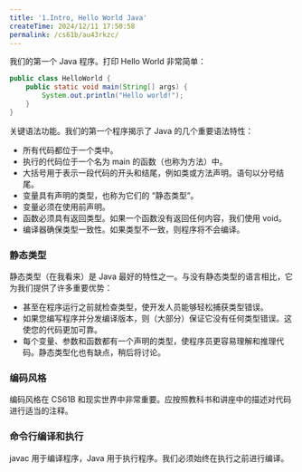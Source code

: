 ```yaml
---
title: '1.Intro, Hello World Java'
createTime: 2024/12/11 17:50:58
permalink: /cs61b/au43rkzc/
---
```


我们的第一个 Java 程序。打印 Hello World 非常简单：

```java
public class HelloWorld {
    public static void main(String[] args) {
        System.out.println("Hello world!");
    }
}
```

关键语法功能。我们的第一个程序揭示了 Java 的几个重要语法特性：

- 所有代码都位于一个类中。
- 执行的代码位于一个名为 main 的函数（也称为方法）中。
- 大括号用于表示一段代码的开头和结尾，例如类或方法声明。语句以分号结尾。
- 变量具有声明的类型，也称为它们的 “静态类型”。
- 变量必须在使用前声明。
- 函数必须具有返回类型。如果一个函数没有返回任何内容，我们使用 void。
- 编译器确保类型一致性。如果类型不一致，则程序将不会编译。

### 静态类型

静态类型（在我看来）是 Java 最好的特性之一。与没有静态类型的语言相比，它为我们提供了许多重要优势：

- 甚至在程序运行之前就检查类型，使开发人员能够轻松捕获类型错误。
- 如果您编写程序并分发编译版本，则（大部分）保证它没有任何类型错误。这使您的代码更加可靠。
- 每个变量、参数和函数都有一个声明的类型，使程序员更容易理解和推理代码。静态类型化也有缺点，稍后将讨论。

### 编码风格

编码风格在 CS61B 和现实世界中非常重要。应按照教科书和讲座中的描述对代码进行适当的注释。

### 命令行编译和执行

javac 用于编译程序，Java 用于执行程序。我们必须始终在执行之前进行编译。